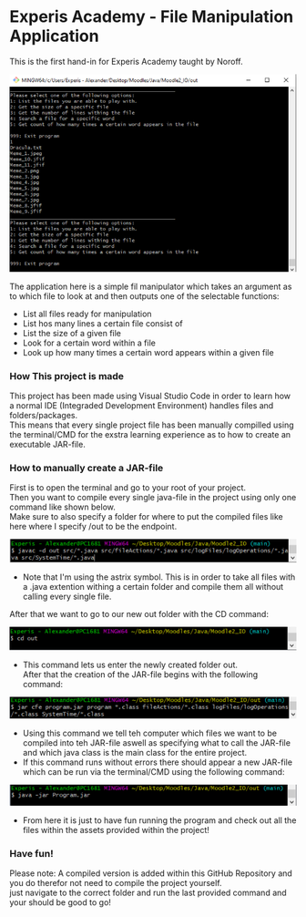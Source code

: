 # Experis Academy - File Manipulation Application

This is the first hand-in for Experis Academy taught by Noroff.

![Running in git-bash](https://github.com/CasaRol/Experis_Moodle2/blob/main/Screenshots/Running_bash.png)

The application here is a simple fil manipulator which takes an argument as to which file to look at 
and then outputs one of the selectable functions: 
* List all files ready for manipulation
* List hos many lines a certain file consist of
* List the size of a given file
* Look for a certain word within a file
* Look up how many times a certain word appears within a given file

### How This project is made

This project has been made using Visual Studio Code in order to learn how a normal IDE (Integraded Development Environment) handles files and folders/packages.  
This means that every single project file has been manually compilled using the terminal/CMD for the exstra learning experience as to how to create an executable JAR-file.  

### How to manually create a JAR-file

First is to open the terminal and go to your root of your project.  
Then you want to compile every single java-file in the project using only one command like shown below.  
Make sure to also specify a folder for where to put the compiled files like here where I specify /out to be the endpoint.   

![Compiling java-files to class-files](https://github.com/CasaRol/Experis_Moodle2/blob/main/Screenshots/javac.png)

* Note that I'm using the astrix symbol. This is in order to take all files with a .java extention withing a certain folder and compile them all without calling every single file.  

After that we want to go to our new out folder with the CD command:  

![cd out](https://github.com/CasaRol/Experis_Moodle2/blob/main/Screenshots/cd_out.png)

* This command lets us enter the newly created folder out.  
After that the creation of the JAR-file begins with the following command:  

![Creating JAR-file](https://github.com/CasaRol/Experis_Moodle2/blob/main/Screenshots/jar_cfe.png)

* Using this command we tell teh computer which files we want to be compiled into teh JAR-file aswell as specifying what to call the JAR-file and which java class is the main class for the entire project. 
* If this command runs without errors there should appear a new JAR-file which can be run via the terminal/CMD using the following command:  

![Run JAR-file](https://github.com/CasaRol/Experis_Moodle2/blob/main/Screenshots/jar.png)

* From here it is just to have fun running the program and check out all the files within the assets provided within the project!

### Have fun!

Please note: A compiled version is added within this GitHub Repository and you do therefor not need to compile the project yourself.  
just navigate to the correct folder and run the last provided command and your should be good to go!

